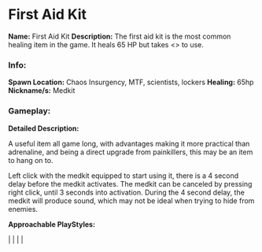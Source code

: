 # First Aid Kit

**Name:** First Aid Kit
**Description:** The first aid kit is the most common healing item in the game. It heals 65 HP but takes <> to use.

### Info:

**Spawn Location:** Chaos Insurgency, MTF, scientists, lockers
**Healing:** 65hp
**Nickname/s:** Medkit

### Gameplay:

**Detailed Description:**

A useful item all game long, with advantages making it more practical than adrenaline, and being a direct upgrade from painkillers, this may be an item to hang on to.

Left click with the medkit equipped to start using it, there is a 4 second delay before the medkit activates. The medkit can be canceled by pressing right click, until 3 seconds into activation. During the 4 second delay, the medkit will produce sound, which may not be ideal when trying to hide from enemies.

**Approachable PlayStyles:**

|
|
|
|